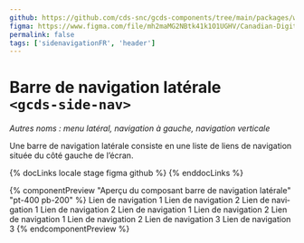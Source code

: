 ```yaml
---
github: https://github.com/cds-snc/gcds-components/tree/main/packages/web/src/components/gcds-side-nav
figma: https://www.figma.com/file/mh2maMG2NBtk41k1O1UGHV/Canadian-Digital-Service%E2%80%A8---GC-Design-System?type=design&node-id=5633-11428&mode=design&t=4ltBpy3FPMc9pXcL-0
permalink: false
tags: ['sidenavigationFR', 'header']
---
```


# Barre de navigation latérale <br>`<gcds-side-nav>`

_Autres noms : menu latéral, navigation à gauche, navigation verticale_

Une barre de navigation latérale consiste en une liste de liens de navigation située du côté gauche de l’écran.

{% docLinks locale stage figma github %}
{% enddocLinks %}

{% componentPreview "Aperçu du composant barre de navigation latérale" "pt-400 pb-200" %}
<gcds-side-nav label="Aperçu du composant barre de navigation latérale" lang="fr">
  <gcds-nav-link href="#">Lien de navigation 1</gcds-nav-link>
  <gcds-nav-link href="#">Lien de navigation 2</gcds-nav-link>
  <gcds-nav-group menu-label="Libellé du groupe de navigation" open-trigger="Libellé du groupe de navigation">
    <gcds-nav-group menu-label="Libellé du groupe de navigation" open-trigger="Libellé du groupe de navigation">
      <gcds-nav-link href="#">Lien de navigation 1</gcds-nav-link>
      <gcds-nav-link href="#">Lien de navigation 2</gcds-nav-link>
    </gcds-nav-group>
    <gcds-nav-group menu-label="Libellé du groupe de navigation" open-trigger="Libellé du groupe de navigation">
      <gcds-nav-link href="#">Lien de navigation 1</gcds-nav-link>
      <gcds-nav-link href="#">Lien de navigation 2</gcds-nav-link>
    </gcds-nav-group>
    <gcds-nav-group menu-label="Libellé du groupe de navigation" open-trigger="Libellé du groupe de navigation">
      <gcds-nav-link href="#">Lien de navigation 1</gcds-nav-link>
      <gcds-nav-link href="#">Lien de navigation 2</gcds-nav-link>
      <gcds-nav-link href="#">Lien de navigation 3</gcds-nav-link>
    </gcds-nav-group>
  </gcds-nav-group>
  <gcds-nav-link href="#">Lien de navigation 3</gcds-nav-link>
</gcds-side-nav>
{% endcomponentPreview %}
